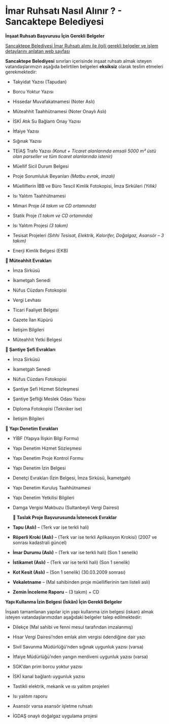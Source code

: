 # İmar Ruhsatı Nasıl Alınır ? - Sancaktepe Belediyesi

**İnşaat Ruhsatı Başvurusu İçin Gerekli Belgeler**

[Sancaktepe Belediyesi İmar Ruhsatı alımı ile ilgili gerekli belgeler ve işlem detaylarını anlatan web sayfası](https://www.sancaktepe.bel.tr/hizmetler/basvuru-kilavuzu/imar-ruhsati-nasil-alinir/)

**Sancaktepe Belediyesi** sınırları içerisinde inşaat ruhsatı almak isteyen vatandaşlarımızın aşağıda belirtilen belgeleri **eksiksiz** olarak teslim etmeleri gerekmektedir:

-   Takyidat Yazısı (Tapudan)

-   Borcu Yoktur Yazısı

-   Hissedar Muvafakatnamesi (Noter Aslı)

-   Müteahhit Taahhütnamesi (Noter Onaylı Aslı)

-   İSKİ Atık Su Bağlantı Onay Yazısı

-   İtfaiye Yazısı

-   Sığınak Yazısı

-   TEİAŞ Trafo Yazısı _(Konut + Ticaret alanlarında emsali 5000 m² üstü olan parseller ve tüm ticaret alanlarında istenir)_

-   Müellif Sicil Durum Belgesi

-   Proje Sorumluluk Beyanları _(Matbu evrak, imzalı)_

-   Müelliflerin İBB ve Büro Tescil Kimlik Fotokopisi, İmza Sirküleri _(Yıllık)_

-   Isı Yalıtım Taahhütnamesi

-   Mimari Proje _(4 takım ve CD ortamında)_

-   Statik Proje _(1 takım ve CD ortamında)_

-   Isı Yalıtım Projesi _(3 takım)_

-   Tesisat Projeleri _(Sıhhi Tesisat, Elektrik, Kalorifer, Doğalgaz, Asansör – 3 takım)_

-   Enerji Kimlik Belgesi (EKB)


**📂 Müteahhit Evrakları**

-   İmza Sirküsü

-   İkametgah Senedi

-   Nüfus Cüzdanı Fotokopisi

-   Vergi Levhası

-   Ticari Faaliyet Belgesi

-   Gazete İlan Küpürü

-   İletişim Bilgileri

-   Müteahhit Yetki Belgesi


**📂 Şantiye Şefi Evrakları**

-   İmza Sirküsü

-   İkametgah Senedi

-   Nüfus Cüzdanı Fotokopisi

-   Şantiye Şefi Hizmet Sözleşmesi

-   Şantiye Şefliği Meslek Odası Yazısı

-   Diploma Fotokopisi (Tekniker ise)

-   İletişim Bilgileri


**📂 Yapı Denetim Evrakları**

-   YİBF (Yapıya İlişkin Bilgi Formu)

-   Yapı Denetim Hizmet Sözleşmesi

-   Yapı Denetim Proje Kontrol Formu

-   Yapı Denetim İzin Belgesi

-   Denetçi Evrakları (İzin Belgesi, İmza Sirküsü, İkametgah)

-   Yapı Denetim Kuruluş Taahhütnamesi

-   Yapı Denetim Yetkilisi Bilgileri

-   Damga Vergisi Makbuzu (Sultanbeyli Vergi Dairesi)

    **🔴 Taslak Proje Başvurusunda İstenecek Evraklar**

-   **Tapu (Aslı)** – (Terk var ise terkli hali)

-   **Röperli Kroki (Aslı)** – (Terk var ise terkli Aplikasyon Krokisi) (2007 ve sonrası kadastrali güncel)

-   **İmar Durumu (Aslı)** – (Terk var ise terkli hali) (Son 1 senelik)

-   **İstikamet (Aslı)** – (Terk var ise terkli hali) (Son 1 senelik)

-   **Kot Kesit (Aslı)** – (Son 1 senelik) (30.03.2009 sonrası)

-   **Vekaletname** – (Mal sahibinden proje müelliflerinin tam listeli aslı)

-   **Zemin İnceleme Raporu** – (3 takım) + CD


**Yapı Kullanma İzin Belgesi (İskân) İçin Gerekli Belgeler**

İnşaatı tamamlanan yapılar için yapı kullanma izin belgesi (iskan) almak isteyen vatandaşlarımızdan aşağıdaki belgeler talep edilmektedir:

-   Dilekçe (Mal sahibi ve fenni mesul tarafından imzalanmış)

-   Hisar Vergi Dairesi’nden emlak alım vergisi ödendiğine dair yazı

-   Sivil Savunma Müdürlüğü’nden sığınak uygunluk yazısı (varsa)

-   İtfaiye Müdürlüğü’nden yangın merdiveni uygunluk yazısı (varsa)

-   SGK’dan prim borcu yoktur yazısı

-   İSKİ kanal bağlantı uygunluk yazısı

-   Tastikli elektrik, mekanik ve ısı yalıtım projeleri

-   Isı yalıtım raporu

-   Asansör varsa asansör işletme ruhsatı

-   İGDAŞ onaylı doğalgaz uygulama projesi

